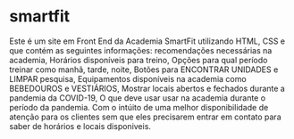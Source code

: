 # smartfit
Este é um site em Front End da Academia SmartFit utilizando HTML, CSS e que contém as seguintes informações: recomendações necessárias na academia, Horários disponíveis para treino, Opções para qual período treinar como manhã, tarde, noite, Botões para ENCONTRAR UNIDADES e LIMPAR pesquisa, Equipamentos disponíveis na academia como BEBEDOUROS e VESTIÁRIOS, Mostrar locais abertos e fechados durante a pandemia da COVID-19, O que deve usar usar na academia durante o período da pandemia. Com o intúito de uma melhor disponibilidade de atenção para os clientes sem que eles precisarem entrar em contato para saber de horários e locais disponiveis.
